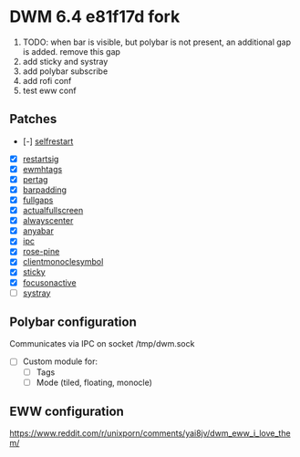 # DWM 6.4 e81f17d fork

1. TODO: when bar is visible, but polybar is not present, an additional gap is added. remove this gap
3. add sticky and systray
4. add polybar subscribe
6. add rofi conf
7. test eww conf

## Patches
- [-] [selfrestart](https://dwm.suckless.org/patches/selfrestart/dwm-r1615-selfrestart.diff)
- [x] [restartsig](https://dwm.suckless.org/patches/restartsig/dwm-restartsig-20180523-6.2.diff)
- [x] [ewmhtags](https://dwm.suckless.org/patches/ewmhtags/dwm-ewmhtags-6.2.diff)
- [x] [pertag](https://dwm.suckless.org/patches/pertag/dwm-pertag-20200914-61bb8b2.diff)
- [x] [barpadding](https://dwm.suckless.org/patches/barpadding/dwm-barpadding-20211020-a786211.diff)
- [x] [fullgaps](https://dwm.suckless.org/patches/fullgaps/dwm-fullgaps-6.4.diff)
- [x] [actualfullscreen](https://dwm.suckless.org/patches/actualfullscreen/dwm-actualfullscreen-20211013-cb3f58a.diff)
- [x] [alwayscenter](https://dwm.suckless.org/patches/alwayscenter/dwm-alwayscenter-20200625-f04cac6.diff)
- [x] [anyabar](https://dwm.suckless.org/patches/anybar/dwm-anybar-20200810-bb2e722.diff)
- [x] [ipc](https://dwm.suckless.org/patches/ipc/dwm-ipc-20201106-f04cac6.diff)
- [x] [rose-pine](https://raw.githubusercontent.com/motolla/dwm-rose/main/colors/rose-pine.h)
- [x] [clientmonoclesymbol](https://dwm.suckless.org/patches/clientmonoclesymbol/)
- [x] [sticky](https://dwm.suckless.org/patches/sticky/dwm-sticky-6.4.diff)
- [x] [focusonactive](https://dwm.suckless.org/patches/focusonnetactive/dwm-focusonnetactive-6.2.diff)
- [ ] [systray](https://dwm.suckless.org/patches/systray/dwm-systray-6.4.diff)

## Polybar configuration

Communicates via IPC on socket /tmp/dwm.sock

- [ ] Custom module for:
  + [ ] Tags
  + [ ] Mode (tiled, floating, monocle)

## EWW configuration

https://www.reddit.com/r/unixporn/comments/yai8jv/dwm_eww_i_love_them/

